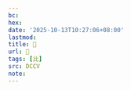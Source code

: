 ```yaml
---
bc:
hex:
date: '2025-10-13T10:27:06+08:00'
lastmod:
title: 􀝾
url: 􀝾
tags: [比]
src: DCCV
note:
---
```

